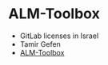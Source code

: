 # ALM-Toolbox

* GitLab licenses in Israel
* Tamir Gefen
* [ALM-Toolbox](https://www.almtoolbox.com/)


